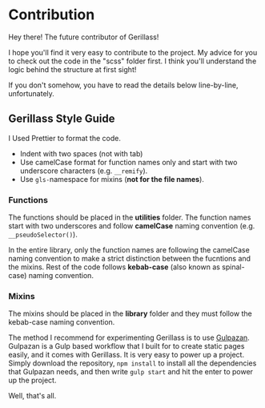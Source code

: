 # Contribution

Hey there! The future contributor of Gerillass! 

I hope you'll find it very easy to contribute to the project. My advice for you to check out the code in the "scss" folder first. I think you'll understand the logic behind the structure at first sight! 

If you don't somehow, you have to read the details below line-by-line, unfortunately.

## Gerillass Style Guide

I Used Prettier to format the code.

* Indent with two spaces (not with tab)
* Use camelCase format for function names only and start with two underscore characters (e.g. `__remify`).
* Use `gls-`namespace for mixins (**not for the file names**).

### Functions

The functions should be placed in the **utilities** folder. The function names start with two underscores and follow **camelCase** naming convention (e.g. `__pseudoSelector()`).

In the entire library, only the function names are following the camelCase naming convention to make a strict distinction between the fucntions and the mixins. Rest of the code follows **kebab-case** (also known as spinal-case) naming convention.

### Mixins

The mixins should be placed in the **library** folder and they must follow the kebab-case naming convention.

The method I recommend for experimenting Gerillass is to use [Gulpazan](https://github.com/selfishprimate/gulpazan). Gulpazan is a Gulp based workflow that I built for to create static pages easily, and it comes with Gerillass. It is very easy to power up a project. Simply download the repository, `npm install` to install all the dependencies that Gulpazan needs, and then write `gulp start` and hit the enter to power up the project.

Well, that's all.
